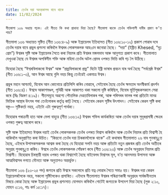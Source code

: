 ```yaml
---
title: তেওঁৰ দয়া অনন্তকালৰ বাবে থাকে
date: 11/02/2024
---
```


`গীতমালা ১৩৬ অধ্যায় পঢ়ক। এই গীতত কি কথা প্ৰাধান্য দিয়া হৈছে? গীতমালা ৰচকে তেওঁৰ শক্তিশালী দাবীৰ প্ৰমাণ ক’ত পায়?`

গীতমালা ১৩৬ অধ্যায়ত সৃষ্টিত (গীত ১৩৬:৪-৯) আৰু ইস্ৰায়েলৰ ইতিহাসত (গীত ১৩৬:১০-১২) প্ৰকাশ পোৱাৰ দৰে তেওঁৰ দয়াৰ বাবে প্ৰভুৰ প্ৰশংসা কৰিবলৈ ঈশ্বৰৰ লোকসকলক আহ৩ান জনোৱা হৈছে। “দয়া” (ইব্ৰীত Khesed, “দৃঢ় প্ৰেম”) ঈশ্বৰৰ সৃষ্টি আৰু ইস্ৰায়েলৰ সৈতে কৰা নিয়মৰ প্ৰতি ঈশ্বৰৰ মঙ্গলভাব আৰু আনুগত্য প্ৰকাশ কৰে। গীতমালাত দেখুওৱা হৈছে যে ঈশ্বৰৰ অপৰিসীম শক্তি আৰু মহিমা তেওঁৰ অটল প্ৰেমৰ ওপৰত ভিত্তি কৰি গঢ় লৈ উঠিছে।

যিহোৱা হৈছে “ঈশ্বৰবিলাকৰো ঈশ্বৰ” আৰু “প্ৰভুবিলাকৰো প্ৰভু” যিটো ইব্ৰী ভাষাৰ প্ৰবচন যাৰ অৰ্থ হৈছে “সৰ্বশ্ৰেষ্ঠ ঈশ্বৰ” (গীত ১৩৬:১-৩), আন ঈশ্বৰ আছে বুলি নহয় কিন্তু তেওঁৱেই একমাত্ৰ ঈশ্বৰ।

প্ৰভুৰ মহান আশ্চাৰ্য্য, যিবোৰ আন কোনোৱে প্ৰতিলিপি কৰিব নোৱাৰে, সেইবোৰ হৈছে তেওঁৰ ক্ষমতাৰ অনস্বীকাৰ্য প্ৰদৰ্শন (গীত ১৩৬:৪)। ঈশ্বৰে আকাশমণ্ডল, পৃথিৱী আৰু আকাশত থকা সকলো দৃষ্টি কৰিছিল, যিবোৰ মূৰ্তিপূজকসকলে সেৱা কৰে (দ্বিঃ বিৱৰণ ৪:১৯)। গীতসমূহে অৱশ্যে পৌত্তলিক দেৱতাবিলাকৰ পৰা, আৰু পৰিসৰৰ ফালৰ পৰা প্ৰতিটো মানৱ ভিত্তিক আস্থাৰ উৎসৰ পৰা তেওঁলোকৰ কর্তৃত্ব কাঢ়ি লৈছে। সেইবোৰ কেৱল সৃষ্টিৰ উৎপাদন। সেইবোৰ কেৱল সৃষ্টি কৰা বস্তু— সৃষ্টিকৰ্তা নহয়, এইটো এটা গুৰুত্বপূৰ্ণ পাৰ্থক্য।

যিহোৱাৰ পৰাক্ৰমী হাত আৰু মেলা বাহুৱে (গীত ১৩৬:১২) ঈশ্বৰৰ শক্তিৰ কাৰ্যকৰিতা আৰু তেওঁৰ দয়াৰ সুদূৰপ্ৰসাৰী ক্ষেত্ৰৰ ওপৰত গুৰুত্ব আৰোপ কৰে।

সৃষ্টি আৰু ইতিহাসত ঈশ্বৰৰ দয়াই তেওঁৰ লোকসকলক তেওঁৰ ওপৰত বিশ্বাস কৰিবলৈ আৰু তেওঁৰ নিয়মৰ প্ৰতি বিশ্বাসী হৈ থাকিবলৈ অনুপ্ৰাণিত কৰা উচিত। “কিয়নো তেওঁৰ দয়া চিৰকাললৈকে থাকে” এই কথাষাৰ গীতমালাত ২৬ বাৰ পুনৰাবৃ¿ত্ত হৈছে, এইদৰে উপাসকসকলক আশ্বস্ত কৰা হৈছে যে যিহোৱা সলনি নহয় আৰু প্ৰতিটো নতুন প্ৰজন্মৰ প্ৰতি তেওঁৰ অতীতৰ অনুগ্ৰহ পুনৰাবৃ¿ত্ত কৰিব। ঈশ্বৰে তেওঁৰ লোকসকলক সোঁৱৰণ কৰে (গীত ১৩৬:২৩) আৰু তেওঁৰ অনুগ্ৰহৰ নিয়মৰ প্ৰতি বিশ্বাসী। যিহোৱাৰ চিৰস্থায়ী দয়াৰ ওপৰত থকা বিশ্বাসেই হৈছে বাইবেলৰ বিশ্বাসৰ মূল, য’ত আনন্দময় উপাসনা আৰু আত্মবিশ্বাসৰ লগতে মৌনতা আৰু অনুতাপও অন্তর্ভুক্ত।

গীতমালা ১৩৬ (২৩-২৫ পদ) জগতৰ প্ৰতি ঈশ্বৰে সকলোৰে প্ৰতি যত্ন লোৱাৰ সৈতে সমা৫ হয়। ঈশ্বৰৰ দয়া কেৱল ইস্ৰায়েলৰলৈকে নহয়, সকলো সৃষ্টিলৈকেও প্ৰসাৰিত। এইদৰে গীতমালাত ঈশ্বৰৰ পৰিত্ৰাণকাৰী অনুগ্ৰহৰ সাৰ্বজনীনতাৰ বিষয়ে কোৱা হৈছে আৰু ইস্ৰায়েলৰ প্ৰভুৰ প্ৰশংসাত যোগদান কৰিবলৈ গোটেই জগতকে উপদেশ দিয়া হৈছে (লুক ২:১০, যোহন ৩:১৬, পাঃ কৰ্ম ১৫:১৭)।